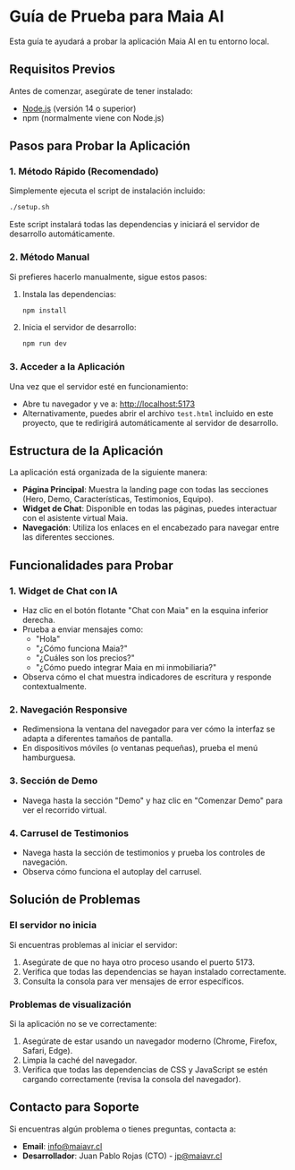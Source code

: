 # Guía de Prueba para Maia AI

Esta guía te ayudará a probar la aplicación Maia AI en tu entorno local.

## Requisitos Previos

Antes de comenzar, asegúrate de tener instalado:

- [Node.js](https://nodejs.org/) (versión 14 o superior)
- npm (normalmente viene con Node.js)

## Pasos para Probar la Aplicación

### 1. Método Rápido (Recomendado)

Simplemente ejecuta el script de instalación incluido:

```bash
./setup.sh
```

Este script instalará todas las dependencias y iniciará el servidor de desarrollo automáticamente.

### 2. Método Manual

Si prefieres hacerlo manualmente, sigue estos pasos:

1. Instala las dependencias:
   ```bash
   npm install
   ```

2. Inicia el servidor de desarrollo:
   ```bash
   npm run dev
   ```

### 3. Acceder a la Aplicación

Una vez que el servidor esté en funcionamiento:

- Abre tu navegador y ve a: [http://localhost:5173](http://localhost:5173)
- Alternativamente, puedes abrir el archivo `test.html` incluido en este proyecto, que te redirigirá automáticamente al servidor de desarrollo.

## Estructura de la Aplicación

La aplicación está organizada de la siguiente manera:

- **Página Principal**: Muestra la landing page con todas las secciones (Hero, Demo, Características, Testimonios, Equipo).
- **Widget de Chat**: Disponible en todas las páginas, puedes interactuar con el asistente virtual Maia.
- **Navegación**: Utiliza los enlaces en el encabezado para navegar entre las diferentes secciones.

## Funcionalidades para Probar

### 1. Widget de Chat con IA

- Haz clic en el botón flotante "Chat con Maia" en la esquina inferior derecha.
- Prueba a enviar mensajes como:
  - "Hola"
  - "¿Cómo funciona Maia?"
  - "¿Cuáles son los precios?"
  - "¿Cómo puedo integrar Maia en mi inmobiliaria?"
- Observa cómo el chat muestra indicadores de escritura y responde contextualmente.

### 2. Navegación Responsive

- Redimensiona la ventana del navegador para ver cómo la interfaz se adapta a diferentes tamaños de pantalla.
- En dispositivos móviles (o ventanas pequeñas), prueba el menú hamburguesa.

### 3. Sección de Demo

- Navega hasta la sección "Demo" y haz clic en "Comenzar Demo" para ver el recorrido virtual.

### 4. Carrusel de Testimonios

- Navega hasta la sección de testimonios y prueba los controles de navegación.
- Observa cómo funciona el autoplay del carrusel.

## Solución de Problemas

### El servidor no inicia

Si encuentras problemas al iniciar el servidor:

1. Asegúrate de que no haya otro proceso usando el puerto 5173.
2. Verifica que todas las dependencias se hayan instalado correctamente.
3. Consulta la consola para ver mensajes de error específicos.

### Problemas de visualización

Si la aplicación no se ve correctamente:

1. Asegúrate de estar usando un navegador moderno (Chrome, Firefox, Safari, Edge).
2. Limpia la caché del navegador.
3. Verifica que todas las dependencias de CSS y JavaScript se estén cargando correctamente (revisa la consola del navegador).

## Contacto para Soporte

Si encuentras algún problema o tienes preguntas, contacta a:

- **Email**: info@maiavr.cl
- **Desarrollador**: Juan Pablo Rojas (CTO) - jp@maiavr.cl 